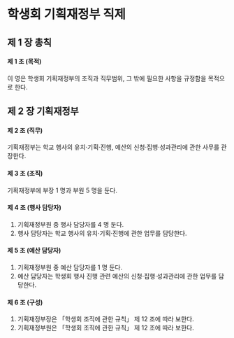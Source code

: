 # 학생회 기획재정부 직제

## 제 1 장 총칙

#### 제 1 조 (목적)

이 영은 학생회 기획재정부의 조직과 직무범위, 그 밖에 필요한 사항을 규정함을 목적으로 한다.

## 제 2 장 기획재정부

#### 제 2 조 (직무)

기획재정부는 학교 행사의 유치&middot;기획&middot;진행, 예산의 신청&middot;집행&middot;성과관리에 관한 사무를 관장한다.

#### 제 3 조 (조직)

기획재정부에 부장 1 명과 부원 5 명을 둔다.

#### 제 4 조 (행사 담당자)

1.  기획재정부원 중 행사 담당자를 4 명 둔다.
1.  행사 담당자는 학교 행사의 유치&middot;기획&middot;진행에 관한 업무를 담당한다.

#### 제 5 조 (예산 담당자)

1.  기획재정부원 중 예산 담당자를 1 명 둔다.
1.  예산 담당자는 학생회 행사 진행 관련 예산의 신청&middot;집행&middot;성과관리에 관한 업무를 담당한다.

#### 제 6 조 (구성)

1.  기획재정부장은 &#12300;학생회 조직에 관한 규칙&#12301; 제 12 조에 따라 보한다.
1.  기획재정부원은 &#12300;학생회 조직에 관한 규칙&#12301; 제 12 조에 따라 보한다.
